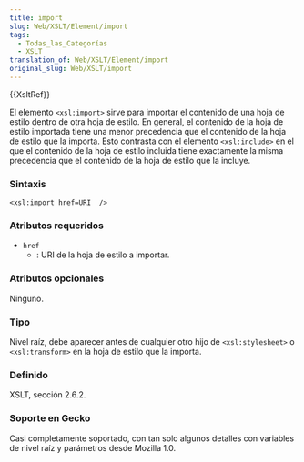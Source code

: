 ```yaml
---
title: import
slug: Web/XSLT/Element/import
tags:
  - Todas_las_Categorías
  - XSLT
translation_of: Web/XSLT/Element/import
original_slug: Web/XSLT/import
---
```

{{XsltRef}}

El elemento `<xsl:import>` sirve para importar el contenido de una hoja de estilo dentro de otra hoja de estilo. En general, el contenido de la hoja de estilo importada tiene una menor precedencia que el contenido de la hoja de estilo que la importa. Esto contrasta con el elemento `<xsl:include>` en el que el contenido de la hoja de estilo incluida tiene exactamente la misma precedencia que el contenido de la hoja de estilo que la incluye.

### Sintaxis

    <xsl:import href=URI  />

### Atributos requeridos

- `href`
  - : URI de la hoja de estilo a importar.

### Atributos opcionales

Ninguno.

### Tipo

Nivel raíz, debe aparecer antes de cualquier otro hijo de `<xsl:stylesheet>` o `<xsl:transform>` en la hoja de estilo que la importa.

### Definido

XSLT, sección 2.6.2.

### Soporte en Gecko

Casi completamente soportado, con tan solo algunos detalles con variables de nivel raíz y parámetros desde Mozilla 1.0.
